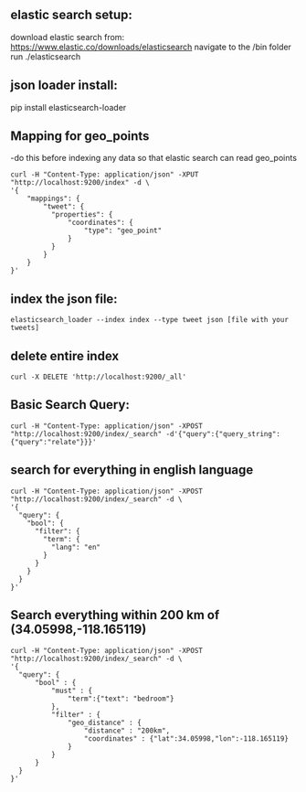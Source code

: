 ## elastic search setup:
download elastic search from: https://www.elastic.co/downloads/elasticsearch
navigate to the /bin folder
run ./elasticsearch

## json loader install:
pip install elasticsearch-loader

## Mapping for geo_points
-do this before indexing any data so that elastic search can read geo_points
```
curl -H "Content-Type: application/json" -XPUT "http://localhost:9200/index" -d \
'{
    "mappings": {
        "tweet": {
          "properties": {
              "coordinates": {
                  "type": "geo_point"
              }
          }
        }
    }
}'
```

## index the json file:
```
elasticsearch_loader --index index --type tweet json [file with your tweets]
```

## delete entire index
```
curl -X DELETE 'http://localhost:9200/_all'
```

## Basic Search Query:
```
curl -H "Content-Type: application/json" -XPOST "http://localhost:9200/index/_search" -d'{"query":{"query_string":{"query":"relate"}}}'
```

## search for everything in english language
```
curl -H "Content-Type: application/json" -XPOST "http://localhost:9200/index/_search" -d \
'{
  "query": {
    "bool": {
      "filter": {
        "term": {
          "lang": "en"
        }
      }
    }
  }
}'
```

## Search everything within 200 km of (34.05998,-118.165119)
```
curl -H "Content-Type: application/json" -XPOST "http://localhost:9200/index/_search" -d \
'{
  "query": {
      "bool" : {
          "must" : {
              "term":{"text": "bedroom"}
          },
          "filter" : {
              "geo_distance" : {
                  "distance" : "200km",
                  "coordinates" : {"lat":34.05998,"lon":-118.165119}
              }
          }
      }
  }
}'
```
